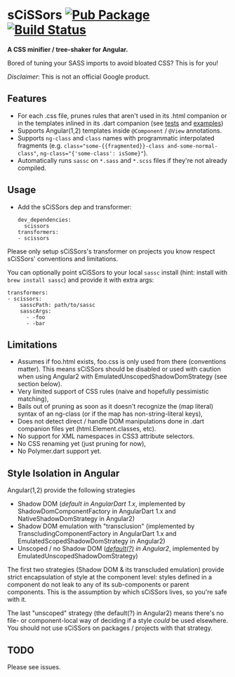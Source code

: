 # sCiSSors [![Pub Package](https://img.shields.io/pub/v/scissors.svg)](https://pub.dartlang.org/packages/scissors) [![Build Status](https://travis-ci.org/google/dart-scissors.svg?branch=master)](https://travis-ci.org/google/dart-scissors)
**A CSS minifier / tree-shaker for Angular.**

Bored of tuning your SASS imports to avoid bloated CSS? This is for you!

_Disclaimer_: This is not an official Google product.

## Features

- For each .css file, prunes rules that aren't used in its .html companion or
  in the templates inlined in its .dart companion
  (see [tests](./test/transformer_vm_test.dart) and [examples](./example))
- Supports Angular(1,2) templates inside `@Component` / `@View` annotations.
- Supports `ng-class` and `class` names with programmatic interpolated fragments
  (e.g. `class="some-{{fragmented}}-class and-some-normal-class"`,
  `ng-class="{'some-class': isSome}"`).
- Automatically runs `sassc` on `*.sass` and `*.scss` files if they're not
  already compiled.

## Usage

- Add the sCiSSors dep and transformer:

  ```
  dev_dependencies:
    scissors
  transformers:
  - scissors
  ```

Please only setup sCiSSors's transformer on projects you know respect sCiSSors'
conventions and limitations.

You can optionally point sCiSSors to your local `sassc` install (hint: install
with `brew install sassc`) and provide it with extra args:

  ```
  transformers:
  - scissors:
      sasscPath: path/to/sassc
      sasscArgs:
        - -foo
        - -bar
  ```

## Limitations

- Assumes if foo.html exists, foo.css is only used from there (conventions
  matter). This means sCiSSors should be disabled or used with caution when
  using Angular2 with EmulatedUnscopedShadowDomStrategy (see section below).
- Very limited support of CSS rules (naive and hopefully pessimistic matching),
- Bails out of pruning as soon as it doesn't recognize the (map literal)
  syntax of an ng-class (or if the map has non-string-literal keys),
- Does not detect direct / handle DOM manipulations done in .dart companion
  files yet (html.Element.classes, etc).
- No support for XML namespaces in CSS3 attribute selectors.
- No CSS renaming yet (just pruning for now),
- No Polymer.dart support yet.

## Style Isolation in Angular

Angular(1,2) provide the following strategies

- Shadow DOM (*default in AngularDart 1.x*, implemented by
  ShadowDomComponentFactory in AngularDart 1.x and NativeShadowDomStrategy
  in Angular2)
- Shadow DOM emulation with "transclusion" (implemented by
  TranscludingComponentFactory in AngularDart 1.x and EmulatedScopedShadowDomStrategy
  in Angular2)
- Unscoped / no Shadow DOM
  (*[default(?)](http://blog.thoughtram.io/angular/2015/06/29/shadow-dom-strategies-in-angular2.html)
  in Angular2*, implemented by EmulatedUnscopedShadowDomStrategy)

The first two strategies (Shadow DOM & its transcluded emulation) provide strict
encapsulation of style at the component level: styles defined in a component
do not leak to any of its sub-components or parent components. This is the
assumption by which sCiSSors lives, so you're safe with it.

The last "unscoped" strategy (the default(?) in Angular2) means there's no file- or
component-local way of deciding if a style *could* be used elsewhere. You should
not use sCiSSors on packages / projects with that strategy.

## TODO

Please see issues.
